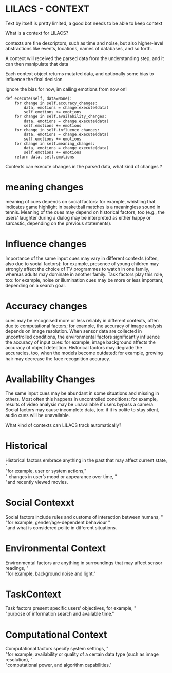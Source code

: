 # LILACS -  CONTEXT

Text by itself is pretty limited, a good bot needs to be able to keep context


What is a context for LILACS? 

contexts are fine descriptors, such as time and noise, but also higher-level abstractions like events, locations, names of databases, and so forth.

A context will received the parsed data from the understanding step, and it can then manipulate that data 

Each context object returns mutated data, and optionally some bias to influence the final decision

Ignore the bias for now, im calling emotions from now on!

    def execute(self, data=None):
        for change in self.accuracy_changes:
            data, emotions = change.execute(data)
            self.emotions += emotions
        for change in self.availability_changes:
            data, emotions = change.execute(data)
            self.emotions += emotions
        for change in self.influence_changes:
            data, emotions = change.execute(data)
            self.emotions += emotions
        for change in self.meaning_changes:
            data, emotions = change.execute(data)
            self.emotions += emotions
        return data, self.emotions
        
Contexts can execute changes in the parsed data, what kind of changes ?


# meaning changes


 meaning of cues depends on social factors: for example,
        whistling that indicates game highlight in basketball matches is a meaningless sound in tennis.
        Meaning of the cues may depend on historical factors, too
        (e.g., the users’ laughter during a dialog may be interpreted as either happy or sarcastic,
        depending on the previous statements).
        
# Influence changes

 Importance of the same input cues may vary in different contexts (often, also due to social factors):
        for example, presence of young children may strongly affect the choice of TV programmes to watch in one family,
        whereas adults may dominate in another family. Task factors play this role, too:
        for example, noise or illumination cues may be more or less important, depending on a search goal.

# Accuracy changes

cues may be recognised more or less reliably in different contexts, often due to computational factors;
        for example, the accuracy of image analysis depends on image resolution.
        When sensor data are collected in uncontrolled conditions, the environmental factors significantly influence
        the accuracy of input cues: for example, image background affects the accuracy of object detection.
        Historical factors may degrade the accuracies, too, when the models become outdated; for example,
        growing hair may decrease the face recognition accuracy.
        
# Availability Changes

The same input cues may be abundant in some situations and missing in others.
Most often this happens in uncontrolled conditions: for example, results of video analysis may be unavailable
if users bypass a camera. Social factors may cause incomplete data, too: if it is polite to stay silent,
audio cues will be unavailable.
        
 

       
       
What kind of contexts can LILACS track automatically?

# Historical

Historical factors embrace anything in the past that may affect current state, " \
                  "for example, user or system actions," \
                  " changes in user’s mood or appearance over time, " \
                  "and recently viewed movies.


# Social Contexxt

Social factors include rules and customs of interaction between humans, " \
                  "for example, gender/age-dependent behaviour " \
                  "and what is considered polite in different situations.
                  
                  
# Environmental Context

Environmental factors are anything in surroundings that may affect sensor readings, " \
                  "for example, background noise and light."

# TaskContext

Task factors present specific users’ objectives, for example, " \
                  "purpose of information search and available time."
                  
# Computational Context

Computational factors specify system settings, " \
                  "for example, availability or quality of a certain data type (such as image resolution), " \
                  "computational power, and algorithm capabilities."